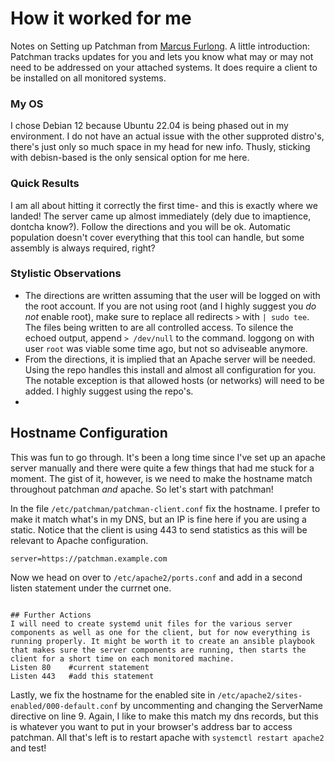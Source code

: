 # How it worked for me
Notes on Setting up Patchman from [Marcus Furlong](https://github.com/furlongm/patchman). A little introduction: Patchman tracks updates for you and lets you know what may or may not need to be addressed on your attached systems. It does require a client to be installed on all monitored systems.

### My OS
I chose Debian 12 because Ubuntu 22.04 is being phased out in my environment. I do not have an actual issue with the other supproted distro's, there's just only so much space in my head for new info. Thusly, sticking with debisn-based is the only sensical option for me here.

### Quick Results
I am all about hitting it correctly the first time- and this is exactly where we landed! The server came up almost immediately (dely due to imaptience, dontcha know?). Follow the directions and you will be ok. Automatic population doesn't cover everything that this tool can handle, but some assembly is always required, right?

### Stylistic Observations
- The directions are written assuming that the user will be logged on with the root account. If you are not using root (and I highly suggest you *do not* enable root), make sure to replace all redirects `>` with `| sudo tee`. The files being written to are all controlled access. To silence the echoed output, append `> /dev/null` to the command. loggong on with user `root` was viable some time ago, but not so adviseable anymore.
- From the directions, it is implied that an Apache server will be needed. Using the repo handles this install and almost all configuration for you. The notable exception is that allowed hosts (or networks) will need to be added. I highly suggest using the repo's.
- 

## Hostname Configuration
This was fun to go through. It's been a long time since I've set up an apache server manually and there were quite a few things that had me stuck for a moment. The gist of it, however, is we need to make the hostname match throughout patchman *and* apache. So let's start with patchman!

In the file `/etc/patchman/patchman-client.conf` fix the hostname. I prefer to make it match what's in my DNS, but an IP is fine here if you are using a static. Notice that the client is using 443 to send statistics as this will be relevant to Apache configuration.
```
server=https://patchman.example.com
```
Now we head on over to `/etc/apache2/ports.conf` and add in a second listen statement under the currnet one.
```

## Further Actions
I will need to create systemd unit files for the various server components as well as one for the client, but for now everything is running properly. It might be worth it to create an ansible playbook that makes sure the server components are running, then starts the client for a short time on each monitored machine.
Listen 80    #current statement
Listen 443   #add this statement
```
Lastly, we fix the hostname for the enabled site in `/etc/apache2/sites-enabled/000-default.conf` by uncommenting and changing the ServerName directive on line 9. Again, I like to make this match my dns records, but this is whatever you want to put in your browser's address bar to access patchman.
All that's left is to restart apache with `systemctl restart apache2` and test!
